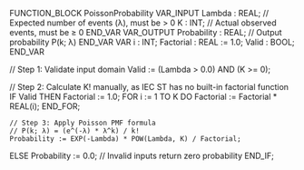 FUNCTION_BLOCK PoissonProbability
VAR_INPUT
    Lambda : REAL; // Expected number of events (λ), must be > 0
    K      : INT;  // Actual observed events, must be ≥ 0
END_VAR
VAR_OUTPUT
    Probability : REAL; // Output probability P(k; λ)
END_VAR
VAR
    i        : INT;
    Factorial : REAL := 1.0;
    Valid    : BOOL;
END_VAR

// Step 1: Validate input domain
Valid := (Lambda > 0.0) AND (K >= 0);

// Step 2: Calculate K! manually, as IEC ST has no built-in factorial function
IF Valid THEN
    Factorial := 1.0;
    FOR i := 1 TO K DO
        Factorial := Factorial * REAL(i);
    END_FOR;

    // Step 3: Apply Poisson PMF formula
    // P(k; λ) = (e^(-λ) * λ^k) / k!
    Probability := EXP(-Lambda) * POW(Lambda, K) / Factorial;
ELSE
    Probability := 0.0; // Invalid inputs return zero probability
END_IF;
